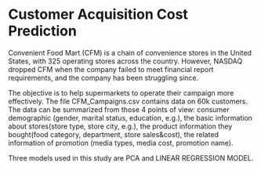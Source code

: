 # Customer Acquisition Cost Prediction 

Convenient Food Mart (CFM) is a chain of convenience stores in the United States, with 325 operating stores across the country. However, NASDAQ dropped CFM when the company failed to meet financial report requirements, and the company has been struggling since. 

The objective is to help supermarkets to operate their campaign more effectively. The file CFM_Campaigns.csv contains data on 60k customers. The data can be summarized from those 4 points of view: consumer demographic (gender, marital status, education, e.g.), the basic information about stores(store type, store city, e.g.), the product information they bought(food category, department, store sales&cost), the related information of promotion (media types, media cost, promotion name).

Three models used in this study are PCA and LINEAR REGRESSION MODEL. 
